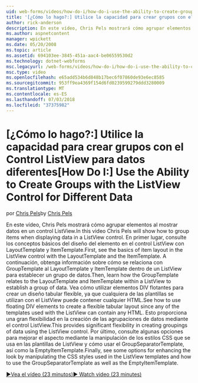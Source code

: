 ```yaml
---
uid: web-forms/videos/how-do-i/how-do-i-use-the-ability-to-create-groups-with-the-listview-control-for-different-data
title: '[¿Cómo lo hago?:] Utilice la capacidad para crear grupos con el Control ListView para datos diferentes | Microsoft Docs'
author: rick-anderson
description: En este vídeo, Chris Pels mostrará cómo agrupar elementos al mostrar datos en un control ListView. En primer lugar, consulte los conceptos básicos del diseño del elemento en el control ListView fuente...
ms.author: aspnetcontent
manager: wpickett
ms.date: 05/20/2008
ms.topic: article
ms.assetid: 694103ee-3845-451a-aac4-be06559530d2
ms.technology: dotnet-webforms
msc.legacyurl: /web-forms/videos/how-do-i/how-do-i-use-the-ability-to-create-groups-with-the-listview-control-for-different-data
msc.type: video
ms.openlocfilehash: e65add534b6d848b17bec6f07860de93e6ec8585
ms.sourcegitcommit: 953ff9ea4369f154d6fd0239599279ddd3280009
ms.translationtype: MT
ms.contentlocale: es-ES
ms.lasthandoff: 07/03/2018
ms.locfileid: "37375982"
---
```

<a name="how-do-i-use-the-ability-to-create-groups-with-the-listview-control-for-different-data"></a><span data-ttu-id="d148b-104">[¿Cómo lo hago?:] Utilice la capacidad para crear grupos con el Control ListView para datos diferentes</span><span class="sxs-lookup"><span data-stu-id="d148b-104">[How Do I:] Use the Ability to Create Groups with the ListView Control for Different Data</span></span>
====================
<span data-ttu-id="d148b-105">por [Chris Pels](https://twitter.com/chrispels)</span><span class="sxs-lookup"><span data-stu-id="d148b-105">by [Chris Pels](https://twitter.com/chrispels)</span></span>

<span data-ttu-id="d148b-106">En este vídeo, Chris Pels mostrará cómo agrupar elementos al mostrar datos en un control ListView.</span><span class="sxs-lookup"><span data-stu-id="d148b-106">In this video Chris Pels will show how to group items when displaying data in a ListView control.</span></span> <span data-ttu-id="d148b-107">En primer lugar, consulte los conceptos básicos del diseño del elemento en el control ListView con LayoutTemplate y ItemTemplate.</span><span class="sxs-lookup"><span data-stu-id="d148b-107">First, see the basics of item layout in the ListView control with the LayoutTemplate and the ItemTemplate.</span></span> <span data-ttu-id="d148b-108">A continuación, obtenga información sobre cómo se relaciona con GroupTemplate al LayoutTemplate y ItemTemplate dentro de un ListView para establecer un grupo de datos.</span><span class="sxs-lookup"><span data-stu-id="d148b-108">Then, learn how the GroupTemplate relates to the LayoutTemplate and ItemTemplate within a ListView to establish a group of data.</span></span> <span data-ttu-id="d148b-109">Vea cómo utilizar elementos DIV flotantes para crear un diseño tabular flexible, ya que cualquiera de las plantillas se utilizan con el ListView puede contener cualquier HTML.</span><span class="sxs-lookup"><span data-stu-id="d148b-109">See how to use floating DIV elements to create a flexible tabular layout since any of the templates used with the ListView can contain any HTML.</span></span> <span data-ttu-id="d148b-110">Esto proporciona una gran flexibilidad en la creación de las agrupaciones de datos mediante el control ListView.</span><span class="sxs-lookup"><span data-stu-id="d148b-110">This provides significant flexibility in creating groupings of data using the ListView control.</span></span> <span data-ttu-id="d148b-111">Por último, consulte algunas opciones para mejorar el aspecto mediante la manipulación de los estilos CSS que se usa en las plantillas de ListView y cómo usar el GroupSeparatorTemplate, así como la EmptyItemTemplate.</span><span class="sxs-lookup"><span data-stu-id="d148b-111">Finally, see some options for enhancing the look by manipulating the CSS styles used in the ListView templates and how to use the GroupSeparatorTemplate as well as the EmptyItemTemplate.</span></span>

[<span data-ttu-id="d148b-112">&#9654;Vea el vídeo (23 minutos)</span><span class="sxs-lookup"><span data-stu-id="d148b-112">&#9654; Watch video (23 minutes)</span></span>](https://channel9.msdn.com/Blogs/ASP-NET-Site-Videos/how-do-i-use-the-ability-to-create-groups-with-the-listview-control-for-different-data)
